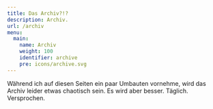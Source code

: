 ```yaml
---
title: Das Archiv?!?
description: Archiv.
url: /archiv
menu:
  main:
    name: Archiv
    weight: 100
    identifier: archive
    pre: icons/archive.svg
---
```


Während ich auf diesen Seiten ein paar Umbauten vornehme, wird das Archiv leider etwas chaotisch sein. Es wird aber besser. Täglich. Versprochen.
